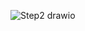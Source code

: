 ![Step2 drawio](https://user-images.githubusercontent.com/94295586/145831888-f102d7de-df1e-458e-9a75-e01a767a72a8.png)
